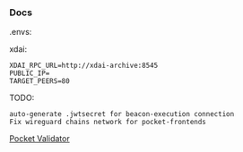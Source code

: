 ### Docs

.envs:

xdai:
```
XDAI_RPC_URL=http://xdai-archive:8545
PUBLIC_IP=
TARGET_PEERS=80
```


TODO:

```
auto-generate .jwtsecret for beacon-execution connection
Fix wireguard chains network for pocket-frontends
```

[Pocket Validator](README_POKT.md) </br>
